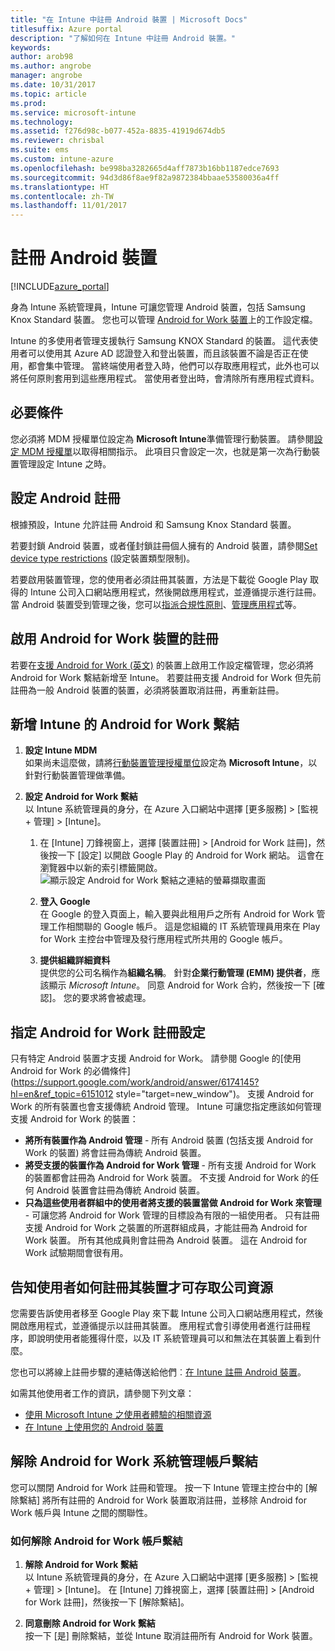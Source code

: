 ```yaml
---
title: "在 Intune 中註冊 Android 裝置 | Microsoft Docs"
titlesuffix: Azure portal
description: "了解如何在 Intune 中註冊 Android 裝置。"
keywords: 
author: arob98
ms.author: angrobe
manager: angrobe
ms.date: 10/31/2017
ms.topic: article
ms.prod: 
ms.service: microsoft-intune
ms.technology: 
ms.assetid: f276d98c-b077-452a-8835-41919d674db5
ms.reviewer: chrisbal
ms.suite: ems
ms.custom: intune-azure
ms.openlocfilehash: be998ba3282665d4aff7873b16bb1187edce7693
ms.sourcegitcommit: 94d3d86f8ae9f82a9872384bbaae53580036a4ff
ms.translationtype: HT
ms.contentlocale: zh-TW
ms.lasthandoff: 11/01/2017
---
```

# <a name="enroll-android-devices"></a>註冊 Android 裝置

[!INCLUDE[azure_portal](./includes/azure_portal.md)]

身為 Intune 系統管理員，Intune 可讓您管理 Android 裝置，包括 Samsung Knox Standard 裝置。 您也可以管理 [Android for Work 裝置](#enable-enrollment-of-android-for-work-devices)上的工作設定檔。

Intune 的多使用者管理支援執行 Samsung KNOX Standard 的裝置。 這代表使用者可以使用其 Azure AD 認證登入和登出裝置，而且該裝置不論是否正在使用，都會集中管理。 當終端使用者登入時，他們可以存取應用程式，此外也可以將任何原則套用到這些應用程式。 當使用者登出時，會清除所有應用程式資料。

## <a name="prerequisite"></a>必要條件

您必須將 MDM 授權單位設定為 **Microsoft Intune**準備管理行動裝置。 請參閱[設定 MDM 授權單](mdm-authority-set.md)以取得相關指示。 此項目只會設定一次，也就是第一次為行動裝置管理設定 Intune 之時。

## <a name="set-up-android-enrollment"></a>設定 Android 註冊

根據預設，Intune 允許註冊 Android 和 Samsung Knox Standard 裝置。

若要封鎖 Android 裝置，或者僅封鎖註冊個人擁有的 Android 裝置，請參閱[Set device type restrictions](enrollment-restrictions-set.md) (設定裝置類型限制)。

若要啟用裝置管理，您的使用者必須註冊其裝置，方法是下載從 Google Play 取得的 Intune 公司入口網站應用程式，然後開啟應用程式，並遵循提示進行註冊。 當 Android 裝置受到管理之後，您可以[指派合規性原則](compliance-policy-create-android.md)、[管理應用程式](app-management.md)等。

## <a name="enable-enrollment-of-android-for-work-devices"></a>啟用 Android for Work 裝置的註冊

若要在[支援 Android for Work (英文)](https://support.google.com/work/android/answer/6174145?hl=en&ref_topic=6151012) 的裝置上啟用工作設定檔管理，您必須將 Android for Work 繫結新增至 Intune。 若要註冊支援 Android for Work 但先前註冊為一般 Android 裝置的裝置，必須將裝置取消註冊，再重新註冊。

## <a name="add-android-for-work-binding-for-intune"></a>新增 Intune 的 Android for Work 繫結

1. **設定 Intune MDM**<br>
如果尚未這麼做，請將[行動裝置管理授權單位](mdm-authority-set.md)設定為 **Microsoft Intune**，以針對行動裝置管理做準備。
2. **設定 Android for Work 繫結**<br>
    以 Intune 系統管理員的身分，在 Azure 入口網站中選擇 [更多服務] > [監視 + 管理] > [Intune]。

    1. 在 [Intune] 刀鋒視窗上，選擇 [裝置註冊] > [Android for Work 註冊]，然後按一下 [設定] 以開啟 Google Play 的 Android for Work 網站。 這會在瀏覽器中以新的索引標籤開啟。
  ![顯示設定 Android for Work 繫結之連結的螢幕擷取畫面](./media/android-work-bind.png)

    2. **登入 Google**<br>
   在 Google 的登入頁面上，輸入要與此租用戶之所有 Android for Work 管理工作相關聯的 Google 帳戶。 這是您組織的 IT 系統管理員用來在 Play for Work 主控台中管理及發行應用程式所共用的 Google 帳戶。

    3. **提供組織詳細資料**<br>
   提供您的公司名稱作為**組織名稱**。 針對**企業行動管理 (EMM) 提供者**，應該顯示 *Microsoft Intune*。 同意 Android for Work 合約，然後按一下 [確認]。 您的要求將會被處理。

## <a name="specify-android-for-work-enrollment-settings"></a>指定 Android for Work 註冊設定
   只有特定 Android 裝置才支援 Android for Work。 請參閱 Google 的[使用 Android for Work 的必備條件](https://support.google.com/work/android/answer/6174145?hl=en&ref_topic=6151012 style="target=new_window")。 支援 Android for Work 的所有裝置也會支援傳統 Android 管理。  Intune 可讓您指定應該如何管理支援 Android for Work 的裝置：

   - **將所有裝置作為 Android 管理** - 所有 Android 裝置 (包括支援 Android for Work 的裝置) 將會註冊為傳統 Android 裝置。
   - **將受支援的裝置作為 Android for Work 管理** - 所有支援 Android for Work 的裝置都會註冊為 Android for Work 裝置。 不支援 Android for Work 的任何 Android 裝置會註冊為傳統 Android 裝置。
   - **只為這些使用者群組中的使用者將支援的裝置當做 Android for Work 來管理** - 可讓您將 Android for Work 管理的目標設為有限的一組使用者。 只有註冊支援 Android for Work 之裝置的所選群組成員，才能註冊為 Android for Work 裝置。 所有其他成員則會註冊為 Android 裝置。 這在 Android for Work 試驗期間會很有用。

<!--  ## Next steps for Android for Work
After configuring the Android for Work binding and settings, you can do the following:
- [Deploy Android for Work apps](android-for-work-apps.md)
- [Add Android for Work configuration policies](android-for-work-policy-settings-in-microsoft-intune.md)  -->

## <a name="tell-your-users-how-to-enroll-their-devices-to-access-company-resources"></a>告知使用者如何註冊其裝置才可存取公司資源

您需要告訴使用者移至 Google Play 來下載 Intune 公司入口網站應用程式，然後開啟應用程式，並遵循提示以註冊其裝置。 應用程式會引導使用者進行註冊程序，即說明使用者能獲得什麼，以及 IT 系統管理員可以和無法在其裝置上看到什麼。

您也可以將線上註冊步驟的連結傳送給他們︰[在 Intune 註冊 Android 裝置](https://docs.microsoft.com/intune-user-help/enroll-your-device-in-intune-android)。

如需其他使用者工作的資訊，請參閱下列文章：

- [使用 Microsoft Intune 之使用者體驗的相關資源](end-user-educate.md)
- [在 Intune 上使用您的 Android 裝置](https://docs.microsoft.com/intune-user-help/using-your-android-device-with-intune)

## <a name="unbinding-your-android-for-work-administrative-account"></a>解除 Android for Work 系統管理帳戶繫結

您可以關閉 Android for Work 註冊和管理。 按一下 Intune 管理主控台中的 [解除繫結] 將所有註冊的 Android for Work 裝置取消註冊，並移除 Android for Work 帳戶與 Intune 之間的關聯性。

### <a name="how-to-unbind-an-android-for-work-account"></a>如何解除 Android for Work 帳戶繫結

1. **解除 Android for Work 繫結**<br>
    以 Intune 系統管理員的身分，在 Azure 入口網站中選擇 [更多服務] > [監視 + 管理] > [Intune]。  在 [Intune] 刀鋒視窗上，選擇 [裝置註冊] > [Android for Work 註冊]，然後按一下 [解除繫結]。

2. **同意刪除 Android for Work 繫結**<br>
  按一下 [是] 刪除繫結，並從 Intune 取消註冊所有 Android for Work 裝置。
